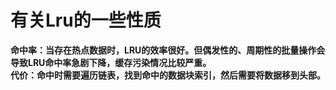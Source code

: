 # 有关Lru的一些性质
**命中率：当存在热点数据时，LRU的效率很好。但偶发性的、周期性的批量操作会导致LRU命中率急剧下降，缓存污染情况比较严重。**    
**代价：命中时需要遍历链表，找到命中的数据块索引，然后需要将数据移到头部。**
